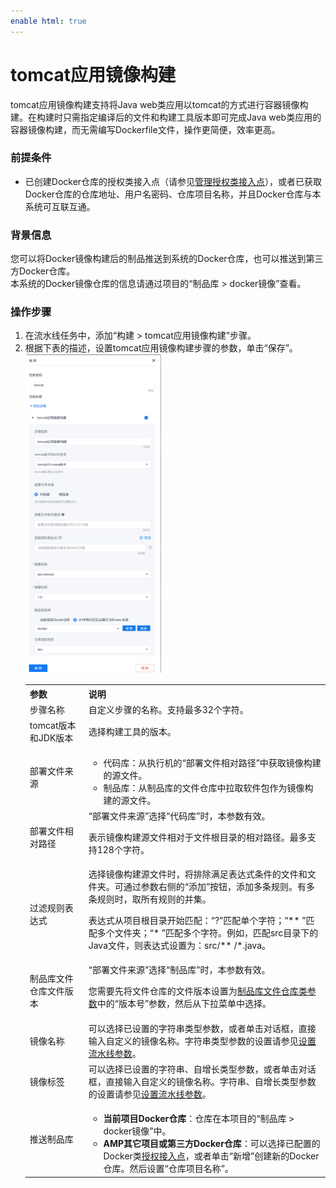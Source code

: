 ```yaml
---
enable html: true
---
```

# tomcat应用镜像构建

tomcat应用镜像构建支持将Java web类应用以tomcat的方式进行容器镜像构建。在构建时只需指定编译后的文件和构建工具版本即可完成Java web类应用的容器镜像构建，而无需编写Dockerfile文件，操作更简便，效率更高。

### 前提条件   
* 已创建Docker仓库的授权类接入点（请参见[管理授权类接入点](6.7.3-manage-auth-ap.md)），或者已获取Docker仓库的仓库地址、用户名密码、仓库项目名称，并且Docker仓库与本系统可互联互通。

### 背景信息     
您可以将Docker镜像构建后的制品推送到系统的Docker仓库，也可以推送到第三方Docker仓库。           
本系统的Docker镜像仓库的信息请通过项目的“制品库 > docker镜像”查看。        

### 操作步骤

1. 在流水线任务中，添加“构建 > tomcat应用镜像构建”步骤。
2. 根据下表的描述，设置tomcat应用镜像构建步骤的参数，单击“保存”。      
   <img src="fig/流水线-tomcat-配置.png" style="zoom:50%">          
   <table>
<tr>
    <th>参数</th>
    <th>说明</th>
</tr>
<tr>
    <td>步骤名称 </td>
    <td>自定义步骤的名称。支持最多32个字符。</td>
</tr>
<tr>
    <td>tomcat版本和JDK版本</td>
    <td>选择构建工具的版本。</td>
</tr>
<tr>
    <td>部署文件来源 </td>
    <td><ul><li>代码库：从执行机的“部署文件相对路径”中获取镜像构建的源文件。</li><li>制品库：从制品库的文件仓库中拉取软件包作为镜像构建的源文件。</li></ul></td>
</tr>
<tr>
    <td>部署文件相对路径</td>
    <td>“部署文件来源”选择“代码库”时，本参数有效。<p>表示镜像构建源文件相对于文件根目录的相对路径。最多支持128个字符。</p></td>
</tr>
<tr>
    <td>过滤规则表达式</td>
    <td>选择镜像构建源文件时，将排除满足表达式条件的文件和文件夹。可通过参数右侧的“添加”按钮，添加多条规则。有多条规则时，取所有规则的并集。<p>表达式从项目根目录开始匹配：“?”匹配单个字符；“** ”匹配多个文件夹；“* ”匹配多个字符。例如，匹配src目录下的Java文件，则表达式设置为：src/** /*.java。</p></td>
</tr>
<tr>
    <td>制品库文件仓库文件版本</td>
    <td>“部署文件来源”选择“制品库”时，本参数有效。<p>您需要先将文件仓库的文件版本设置为<a href="12.6.1-set-parms.md#添加制品库文件仓库类参数">制品库文件仓库类参数</a>中的“版本号”参数，然后从下拉菜单中选择。</td>
    </tr>
<tr>
    <td>镜像名称</td>
    <td>可以选择已设置的字符串类型参数，或者单击对话框，直接输入自定义的镜像名称。字符串类型参数的设置请参见<a href="12.6.1-set-parms.md">设置流水线参数</a>。</td>
</tr>
<tr>
    <td>镜像标签</td>
    <td>可以选择已设置的字符串、自增长类型参数，或者单击对话框，直接输入自定义的镜像名称。字符串、自增长类型参数的设置请参见<a href="12.6.1-set-parms.md">设置流水线参数</a>。</td>
    </tr>
  <tr>
    <td>推送制品库</td>
    <td><ul><li><b>当前项目Docker仓库</b>：仓库在本项目的“制品库 > docker镜像”中。</li>
    <li><b>AMP其它项目或第三方Docker仓库</b>：可以选择已配置的Docker类<a href="6.7.3-manage-auth-ap.md">授权接入点</a>，或者单击“新增”创建新的Docker仓库。然后设置“仓库项目名称”。</li>
    </td>
</tr>
</table>

